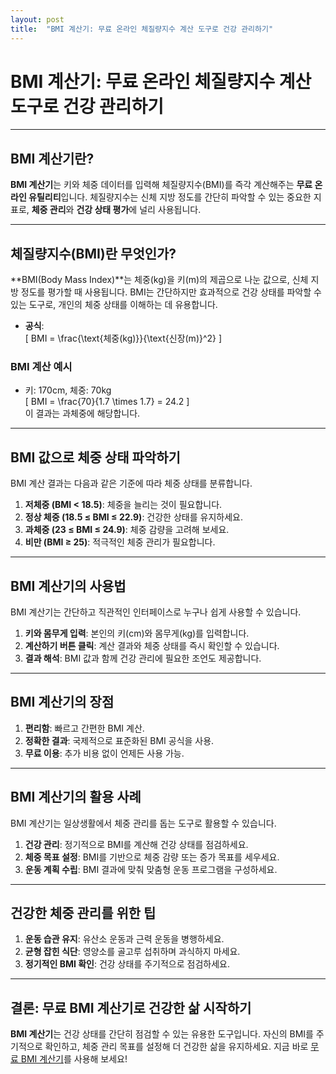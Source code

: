 ```yaml
---
layout: post
title:  "BMI 계산기: 무료 온라인 체질량지수 계산 도구로 건강 관리하기"
---
```


# BMI 계산기: 무료 온라인 체질량지수 계산 도구로 건강 관리하기

---

## BMI 계산기란?

**BMI 계산기**는 키와 체중 데이터를 입력해 체질량지수(BMI)를 즉각 계산해주는 **무료 온라인 유틸리티**입니다. 체질량지수는 신체 지방 정도를 간단히 파악할 수 있는 중요한 지표로, **체중 관리**와 **건강 상태 평가**에 널리 사용됩니다.

---

## 체질량지수(BMI)란 무엇인가?

**BMI(Body Mass Index)**는 체중(kg)을 키(m)의 제곱으로 나눈 값으로, 신체 지방 정도를 평가할 때 사용됩니다. BMI는 간단하지만 효과적으로 건강 상태를 파악할 수 있는 도구로, 개인의 체중 상태를 이해하는 데 유용합니다.

- **공식**:  
  \[
  BMI = \frac{\text{체중(kg)}}{\text{신장(m)}^2}
  \]

### BMI 계산 예시
- 키: 170cm, 체중: 70kg  
  \[
  BMI = \frac{70}{1.7 \times 1.7} = 24.2
  \]  
이 결과는 과체중에 해당합니다.

---

## BMI 값으로 체중 상태 파악하기

BMI 계산 결과는 다음과 같은 기준에 따라 체중 상태를 분류합니다.

1. **저체중 (BMI < 18.5)**: 체중을 늘리는 것이 필요합니다.
2. **정상 체중 (18.5 ≤ BMI ≤ 22.9)**: 건강한 상태를 유지하세요.
3. **과체중 (23 ≤ BMI ≤ 24.9)**: 체중 감량을 고려해 보세요.
4. **비만 (BMI ≥ 25)**: 적극적인 체중 관리가 필요합니다.

---

## BMI 계산기의 사용법

BMI 계산기는 간단하고 직관적인 인터페이스로 누구나 쉽게 사용할 수 있습니다.

1. **키와 몸무게 입력**: 본인의 키(cm)와 몸무게(kg)를 입력합니다.
2. **계산하기 버튼 클릭**: 계산 결과와 체중 상태를 즉시 확인할 수 있습니다.
3. **결과 해석**: BMI 값과 함께 건강 관리에 필요한 조언도 제공합니다.

---

## BMI 계산기의 장점

1. **편리함**: 빠르고 간편한 BMI 계산.
2. **정확한 결과**: 국제적으로 표준화된 BMI 공식을 사용.
3. **무료 이용**: 추가 비용 없이 언제든 사용 가능.

---

## BMI 계산기의 활용 사례

BMI 계산기는 일상생활에서 체중 관리를 돕는 도구로 활용할 수 있습니다.

1. **건강 관리**: 정기적으로 BMI를 계산해 건강 상태를 점검하세요.
2. **체중 목표 설정**: BMI를 기반으로 체중 감량 또는 증가 목표를 세우세요.
3. **운동 계획 수립**: BMI 결과에 맞춰 맞춤형 운동 프로그램을 구성하세요.

---


## 건강한 체중 관리를 위한 팁

1. **운동 습관 유지**: 유산소 운동과 근력 운동을 병행하세요.
2. **균형 잡힌 식단**: 영양소를 골고루 섭취하며 과식하지 마세요.
3. **정기적인 BMI 확인**: 건강 상태를 주기적으로 점검하세요.

---

## 결론: 무료 BMI 계산기로 건강한 삶 시작하기

**BMI 계산기**는 건강 상태를 간단히 점검할 수 있는 유용한 도구입니다. 자신의 BMI를 주기적으로 확인하고, 체중 관리 목표를 설정해 더 건강한 삶을 유지하세요. 지금 바로 [무료 BMI 계산기](https://www.freeonlineutility.com/ko/app/bmi-calculator/)를 사용해 보세요!
